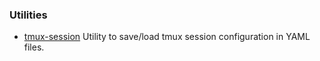 ### Utilities

+ [tmux-session](./tmux-sessions/main.go) 
  Utility to save/load tmux session configuration in YAML files.

